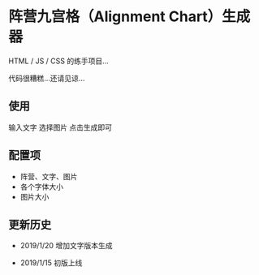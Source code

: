 # 阵营九宫格（Alignment Chart）生成器

HTML / JS / CSS 的练手项目...

代码很糟糕...还请见谅...

## 使用

输入文字 选择图片 点击生成即可

## 配置项

- 阵营、文字、图片
- 各个字体大小
- 图片大小

## 更新历史

* 2019/1/20 增加文字版本生成

- 2019/1/15 初版上线

